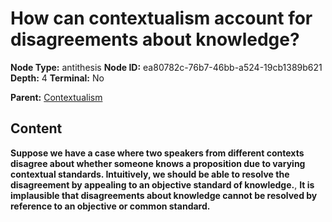 # How can contextualism account for disagreements about knowledge?

**Node Type:** antithesis
**Node ID:** ea80782c-76b7-46bb-a524-19cb1389b621
**Depth:** 4
**Terminal:** No

**Parent:** [Contextualism](contextualism-synthesis-d0c1d376-3b93-480a-96eb-1f90a90eb7ce.md)

## Content

**Suppose we have a case where two speakers from different contexts disagree about whether someone knows a proposition due to varying contextual standards. Intuitively, we should be able to resolve the disagreement by appealing to an objective standard of knowledge.**, **It is implausible that disagreements about knowledge cannot be resolved by reference to an objective or common standard.**
